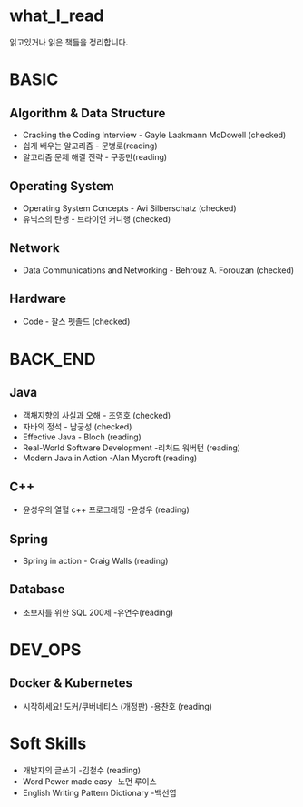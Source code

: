# what_I_read
읽고있거나 읽은 책들을 정리합니다.

# BASIC

## Algorithm & Data Structure
- Cracking the Coding Interview - Gayle Laakmann McDowell (checked)  
- 쉽게 배우는 알고리즘 - 문병로(reading)  
- 알고리즘 문제 해결 전략 - 구종만(reading)  

## Operating System
- Operating System Concepts - Avi Silberschatz (checked)  
- 유닉스의 탄생 - 브라이언 커니행 (checked)  

## Network
- Data Communications and Networking - Behrouz A. Forouzan (checked)

## Hardware
- Code - 찰스 펫졸드 (checked)  

# BACK_END

## Java
- 객채지향의 사실과 오해 - 조영호 (checked)
- 자바의 정석 - 남궁성 (checked)  
- Effective Java - Bloch  (reading)
- Real-World Software Development -리처드 워버턴 (reading)
- Modern Java in Action -Alan Mycroft (reading)

## C++
- 윤성우의 열혈 c++ 프로그래밍 -윤성우 (reading)  

## Spring
- Spring in action - Craig Walls  (reading)


## Database
- 초보자를 위한 SQL 200제 -유연수(reading)


# DEV_OPS

## Docker & Kubernetes
- 시작하세요! 도커/쿠버네티스 (개정판) -용찬호 (reading)

# Soft Skills
- 개발자의 글쓰기 -김철수  (reading)
- Word Power made easy -노먼 루이스
- English Writing Pattern Dictionary -백선엽
